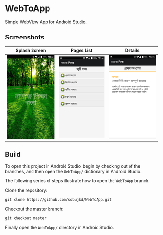 # WebToApp

Simple WebView App for Android Studio.

## Screenshots
| Splash Screen | Pages List | Details |
| :-------------: | :-------------: |:-------------: |
| ![Splash Screen](./screenshots/WebView-app-screenshot-0.png) | ![Pages List](./screenshots/WebView-app-screenshot-1.png) | ![Details](./screenshots/WebView-app-screenshot-2.png) |

## Build
To open this project in Android Studio, begin by checking out of the branches, and then open the `WebToApp/` dictionary in Android Studio. 

The following series of steps illustrate how to open the `WebToApp` branch.

Clone the repository:
```
git clone https://github.com/sobujbd/WebToApp.git
```

Checkout the master branch:
```
git checkout master
```

Finally open the `WebToApp/` directory in Android Studio.